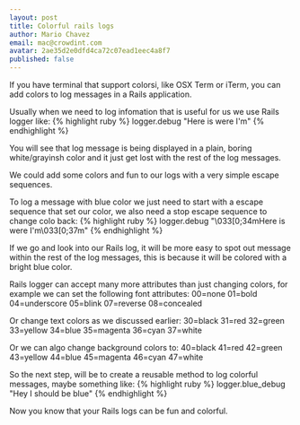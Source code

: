 ```yaml
---
layout: post
title: Colorful rails logs
author: Mario Chavez
email: mac@crowdint.com
avatar: 2ae35d2e0dfd4ca72c07ead1eec4a8f7
published: false
---
```

If you have terminal that support colorsi, like OSX Term or iTerm, you can add colors to log messages in a Rails application.

Usually when we need to log infomation that is useful for us we use Rails
logger like:
{% highlight ruby %}
logger.debug "Here is were I'm"
{% endhighlight %}

You will see that log message is being displayed in a plain, boring
white/grayinsh color and it just get lost with the rest of the log messages.

We could add some colors and fun to our logs with a very simple escape sequences.

To log a message with blue color we just need to start with a escape sequence
that set our color, we also need a stop escape sequence to change colo back:
{% highlight ruby %}
logger.debug "\033[0;34mHere is were I'm\033[0;37m"
{% endhighlight %}

If we go and look into our Rails log, it will be more easy to spot out message
within the rest of the log messages, this is because it will be colored with a bright blue color.

Rails logger can accept many more attributes than just changing colors, for
example we can set the following font attributes:
00=none 01=bold 04=underscore 05=blink 07=reverse 08=concealed

Or change text colors as we discussed earlier:
30=black 31=red 32=green 33=yellow 34=blue 35=magenta 36=cyan 37=white

Or we can algo change background colors to:
40=black 41=red 42=green 43=yellow 44=blue 45=magenta 46=cyan 47=white

So the next step, will be to create a reusable method to log colorful messages, maybe something like:
{% highlight ruby %}
logger.blue_debug "Hey I should be blue"
{% endhighlight %}

Now you know that your Rails logs can be fun and colorful.
